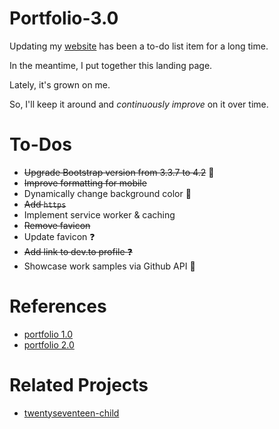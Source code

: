 # Portfolio-3.0

Updating my [website](https://shannoncrabill.com/) has been a to-do list item for a long time.

In the meantime, I put together this landing page.

Lately, it's grown on me.

So, I'll keep it around and _continuously improve_ on it over time.

# To-Dos

- ~~Upgrade Bootstrap version from 3.3.7 to 4.2~~ :ghost:
- ~~Improve formatting for mobile~~
- Dynamically change background color 🤔
- ~~Add `https`~~
- Implement service worker & caching
- ~~Remove favicon~~
- Update favicon :question:
- ~~Add link to dev.to profile :question:~~
- Showcase work samples via Github API 🤔

# References

- [portfolio 1.0](https://github.com/scrabill/scrabill.github.io)
- [portfolio 2.0](https://github.com/scrabill/portfolio-2.0)

# Related Projects

- [twentyseventeen-child](https://github.com/scrabill/twentyseventeen-child)
